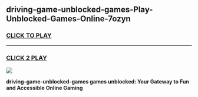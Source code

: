 
## driving-game-unblocked-games-Play-Unblocked-Games-Online-7ozyn
<h3>
<a href="https://premium76.site?title=driving-game-unblocked-games&ref=24A">CLICK TO PLAY</a></h3>
<hr>

<h3>
<a href="https://premium76.site?title=driving-game-unblocked-games&ref=24A">CLICK 2 PLAY</a>
  
</h3>

<a href="https://premium76.site?title=driving-game-unblocked-games&ref=24A"><img src="https://clearcache.store/games.png"></a>


**driving-game-unblocked-games games unblocked: Your Gateway to Fun and Accessible Online Gaming**
